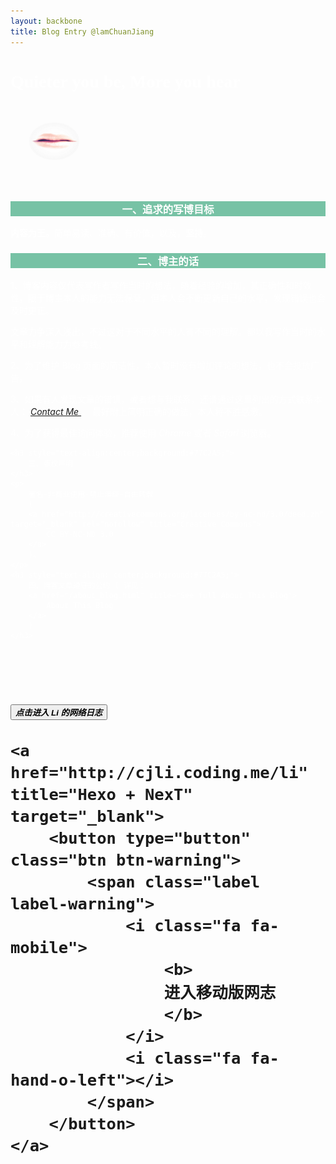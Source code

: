 ```yaml
---
layout: backbone
title: Blog Entry @lamChuanJiang
---
```


<h1 class="project-name" style="color:white;font-family:'Comic Sans MS';">
    Quieter you be, More you hear
</h1>

<h6 style="padding:30px;">
    <a href="/home" title="Quiter you be, More you hear." target="_blank">
        <img src="/assets/image/love.png" style="width:80px;height:60px;border-radius:100%;">
    </a>
</h6>

<div style="color:white;">
    <h3 style="text-align:center;background:#77C2A5;">
    一、追求的写博目标
    </h3>
    <p>
        <b>内容为王。</b>简单易读、准确、有价值，以及，<b>坚持</b>。
    </p>
    <h3 style="text-align:center;background:#77C2A5;">
        二、博主的话
    </h3>
    <p>
        1、博客内容仅代表写作者写作当时的想法，随着经验的增加，其正确性和时效性，限于博主本人的能力无法保证，但本人会不断更新自己的水平，发现错误也会及时更正。
    </p>
    <p>
        文章力争深入浅出，不过这对于不同水平的人有不同的理解。都以我写作当时的水平和理解能力为参考线。
    </p>
    <p>
        2、为了维护 Blog 页面的简洁性，本人暂时没有增加评论的想法，也不会投放广告。
    </p>
    <p>
        3、如果有人发现文章的错误，或者想与我联系，还请通过这里列出的方式联系本人：
        <a href="/contact_li.html" title="Contact Li">
            <i class="fa fa-envelope">
                Contact Me
            </i>
        </a>。
        最好附上简明正确的做法，本人将不胜感激。
    </p>
    <p>
        4、为了获得最佳访问体验，推荐使用 <i>Chrome</i> 或者 <i>Safari</i> 浏览器。
    </p>

    <h3 style="text-align:center;background:#77C2A5;">
        三、版权声明
    </h3>
    <p>
        署名-非商业使用-禁止演绎-自由转载
        (
        <a href="http://creativecommons.org/licenses/by-nc-nd/3.0/deed.zh" target="_blank" rel="nofollow" title="Creative Commons">
            CC BY-NC-ND 3.0
        </a>
        )。
    </p>
    <h3 style="text-align: center;background:#77C2A5;">
        四、博客文章遵守的公约 ( 详见：
        <a href="/about_blog.html" title="See full About This Blog">
            About This Blog
        </a>
        )
    </h3>
</div>

<h3 style="padding-top:50px;text-decoration:none;font-size:30px;">
    <a href="/home" title="Quiter you be, More you here." target="_blank">
        <button type="button" class="btn btn-success">
            <span class="label label-success">
                <i class="fa fa-hand-o-right">
                    <b>
                        点击进入 Li 的网络日志
                    </b>
                </i>
            </span>
        </button>
    </a>
    
    <a href="http://cjli.coding.me/li" title="Hexo + NexT" target="_blank">
        <button type="button" class="btn btn-warning">
            <span class="label label-warning">
                <i class="fa fa-mobile">
                    <b>
                    进入移动版网志
                    </b>
                </i>
                <i class="fa fa-hand-o-left"></i>
            </span>
        </button>
    </a>
</h3>
